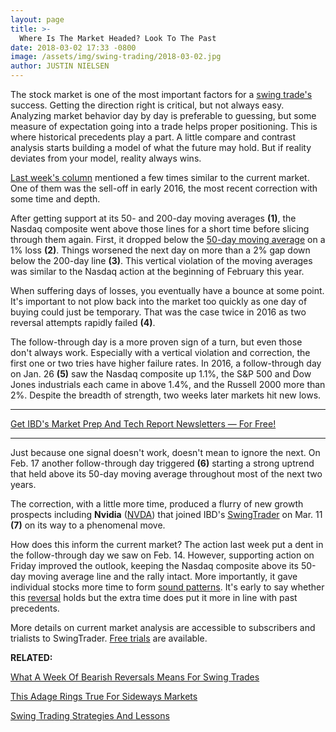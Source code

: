 ```yaml
---
layout: page
title: >-
  Where Is The Market Headed? Look To The Past
date: 2018-03-02 17:33 -0800
image: /assets/img/swing-trading/2018-03-02.jpg
author: JUSTIN NIELSEN
---
```






The stock market is one of the most important factors for a [swing trade's](https://www.investors.com/ibd-university/swing-trading/) success. Getting the direction right is critical, but not always easy. Analyzing market behavior day by day is preferable to guessing, but some measure of expectation going into a trade helps proper positioning. This is where historical precedents play a part. A little compare and contrast analysis starts building a model of what the future may hold. But if reality deviates from your model, reality always wins.


[Last week's column](https://www.investors.com/research/swing-trading/what-a-week-of-bearish-reversals-means-for-swing-trades/) mentioned a few times similar to the current market. One of them was the sell-off in early 2016, the most recent correction with some time and depth.




 After getting support at its 50- and 200-day moving averages **(1)**, the Nasdaq composite went above those lines for a short time before slicing through them again. First, it dropped below the [50-day moving average](https://www.investors.com/how-to-invest/investors-corner/50-day-moving-average/) on a 1% loss **(2)**. Things worsened the next day on more than a 2% gap down below the 200-day line **(3)**. This vertical violation of the moving averages was similar to the Nasdaq action at the beginning of February this year.


When suffering days of losses, you eventually have a bounce at some point. It's important to not plow back into the market too quickly as one day of buying could just be temporary. That was the case twice in 2016 as two reversal attempts rapidly failed **(4)**.


The follow-through day is a more proven sign of a turn, but even those don't always work. Especially with a vertical violation and correction, the first one or two tries have higher failure rates. In 2016, a follow-through day on Jan. 26 **(5)** saw the Nasdaq composite up 1.1%, the S&P 500 and Dow Jones industrials each came in above 1.4%, and the Russell 2000 more than 2%. Despite the breadth of strength, two weeks later markets hit new lows.




---


[Get IBD's Market Prep And Tech Report Newsletters — For Free!](https://shop.investors.com/offer/splashresponsive.aspx?id=ibd-newsletters&src=A00332A&intcode=NewsletterSignup_Editorial_Get)




---


Just because one signal doesn't work, doesn't mean to ignore the next. On Feb. 17 another follow-through day triggered **(6)** starting a strong uptrend that held above its 50-day moving average throughout most of the next two years.


The correction, with a little more time, produced a flurry of new growth prospects including **Nvidia** ([NVDA](https://research.investors.com/quote.aspx?symbol=NVDA)) that joined IBD's [SwingTrader](http://shop.investors.com/offer/splashresponsive.aspx?id=SwingTrader&src=A011LPH) on Mar. 11 **(7)** on its way to a phenomenal move.


How does this inform the current market? The action last week put a dent in the follow-through day we saw on Feb. 14. However, supporting action on Friday improved the outlook, keeping the Nasdaq composite above its 50-day moving average line and the rally intact. More importantly, it gave individual stocks more time to form [sound patterns](https://www.investors.com/ibd-university/how-to-buy/bases-overview-1/). It's early to say whether this [reversal](https://www.investors.com/research/swing-trading/buying-early-but-buying-smart-with-stock-reversals/) holds but the extra time does put it more in line with past precedents.


More details on current market analysis are accessible to subscribers and trialists to SwingTrader. [Free trials](http://shop.investors.com/offer/splashresponsive.aspx?id=SwingTrader&src=A011LPH) are available.


**RELATED:**


[What A Week Of Bearish Reversals Means For Swing Trades](https://www.investors.com/research/swing-trading/what-a-week-of-bearish-reversals-means-for-swing-trades/)


[This Adage Rings True For Sideways Markets](https://www.investors.com/research/swing-trading/this-old-adage-rings-true-for-sideways-markets/)


[Swing Trading Strategies And Lessons](https://www.investors.com/ibd-university/swing-trading/)




